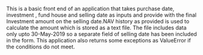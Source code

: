 This is a basic front end of an application that takes purchase date, investment , fund house and selling date as inputs and provide with the final Investment amount on the selling date.NAV history as provided is used to calculate the amount which is stored as a text file. The file includes data only upto 30-May-2019 so a separate field of selling date has been included in the form.
This application also returns some exceptions as ValueError if the conditions do not meet.
